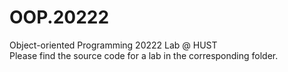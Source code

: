 # OOP.20222

Object-oriented Programming 20222 Lab @ HUST  
Please find the source code for a lab in the corresponding folder.
